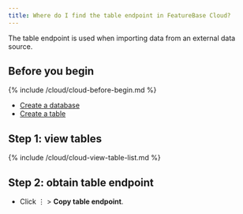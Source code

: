 ```yaml
---
title: Where do I find the table endpoint in FeatureBase Cloud?
---
```


The table endpoint is used when importing data from an external data source.

## Before you begin

{% include /cloud/cloud-before-begin.md %}
* [Create a database](/cloud/cloud-databases/cloud-db-create)
* [Create a table](/cloud/cloud-tables/cloud-table-create)

## Step 1: view tables

{% include /cloud/cloud-view-table-list.md %}

## Step 2: obtain table endpoint

* Click &#8942; > **Copy table endpoint**.
